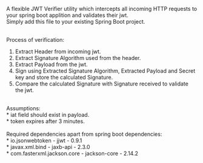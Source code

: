 A flexible JWT Verifier utility which intercepts all incoming HTTP requests to your spring boot applition and validates their jwt. <br>
Simply add this file to your existing Spring Boot project. <br> <br>

Process of verification:<br>
 1. Extract Header from incoming jwt.<br>
 2. Extract Signature Algorithm used from the header.<br>
 3. Extract Payload from the jwt.<br>
 4. Sign using Extracted Signature Algorithm, Extracted Payload and Secret key and store the calculated Signature.<br>
 5. Compare the calculated Signature with Signature received to validate the jwt.<br>
<br>
Assumptions:<br>
 * iat field should exist in payload.<br>
 * token expires after 3 minutes. <br>
<br>
Required dependencies apart from spring boot dependencies:<br>
 * io.jsonwebtoken - jjwt - 0.9.1 <br>
 * javax.xml.bind - jaxb-api - 2.3.0 <br>
 * com.fasterxml.jackson.core - jackson-core - 2.14.2
